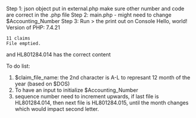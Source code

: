 Step 1: json object put in external.php
      make sure other number and code are correct in the .php file
Step 2: main.php - might need to change $Accounting_Number
Step 3: Run > the print out on Console
    Hello, world!
    Version of PHP: 7.4.21
    
    11 claims
    File emptied.
and HL801284.014 has the correct content

To do list:
1. $claim_file_name: the 2nd character is A-L to represant 12 month of the year (based on $DOS)
2. To have an input to initialize $Accounting_Number
3. sequence number need to increment upwards, if last file is HL801284.014, then next file is HL801284.015, until the month changes which would impact second letter.